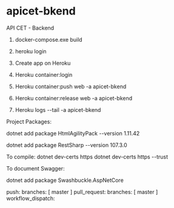 # apicet-bkend
API CET - Backend


1. docker-compose.exe build

2. heroku login

3. Create app on Heroku

4. Heroku container:login

5. Heroku container:push web -a apicet-bkend

6. Heroku container:release web -a apicet-bkend

7. Heroku logs --tail -a apicet-bkend






Project Packages:

dotnet add package HtmlAgilityPack --version 1.11.42

dotnet add package RestSharp --version 107.3.0

To compile:
dotnet dev-certs https
dotnet dev-certs https --trust




To document Swagger:

dotnet add package Swashbuckle.AspNetCore 


  push:
     branches: [ master ]
   pull_request:
     branches: [ master ]
  workflow_dispatch: